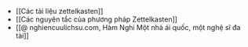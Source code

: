 - [[Các tài liệu zettelkasten]]
- [[Các nguyên tắc của phương pháp Zettelkasten]]
- [[@ nghiencuulichsu.com, Hàm Nghi Một nhà ái quốc, một nghệ sĩ đa tài]]
